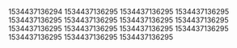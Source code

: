 1534437136294
1534437136295
1534437136295
1534437136295
1534437136295
1534437136295
1534437136295
1534437136295
1534437136295
1534437136295
1534437136295
1534437136295
1534437136295
1534437136295
1534437136295